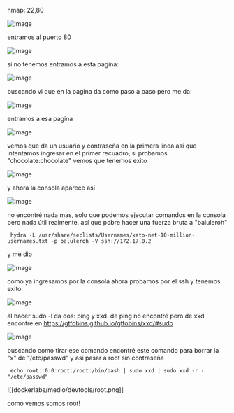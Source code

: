 nmap: 22,80

![image](https://github.com/user-attachments/assets/28eb06bd-22a9-4d2e-be09-2177f3826681)

entramos al puerto 80

![image](https://github.com/user-attachments/assets/8c83f0ba-3079-487e-b448-ec8f37ff43ea)

si no tenemos entramos a esta pagina:

![image](https://github.com/user-attachments/assets/1b89a79e-1d5a-4517-b6bb-d6a16b3c4f5b)

buscando vi que en la pagina da como paso a paso pero me da: 

![image](https://github.com/user-attachments/assets/7c8eb49a-2e3e-402a-b2b2-d4e30f3faba4)

entramos a esa pagina

![image](https://github.com/user-attachments/assets/c62698a4-609f-436c-b502-d382473cfe74)

vemos que da un usuario y contraseña en la primera linea así que intentamos ingresar en el primer recuadro, si probamos "chocolate:chocolate" vemos que tenemos exito

![image](https://github.com/user-attachments/assets/cefac903-03c9-4b4c-85e6-96b1113e6400)

y ahora la consola aparece así

![image](https://github.com/user-attachments/assets/783449d9-f338-4c6f-bb97-8da5038ead2f)

no encontré nada mas, solo que podemos ejecutar comandos en la consola pero nada útil realmente. así que pobre hacer una fuerza bruta a "baluleroh" 

     hydra -L /usr/share/seclists/Usernames/xato-net-10-million-usernames.txt -p baluleroh -V ssh://172.17.0.2 

y me dio

![image](https://github.com/user-attachments/assets/0952207a-3e56-45f8-81cd-b78424d74017)

como ya ingresamos por la consola ahora probamos por el ssh y tenemos exito

![image](https://github.com/user-attachments/assets/04cb4936-b9f9-4e40-868b-e22dda8e6996)

al hacer sudo -l da dos: ping y xxd. de ping no encontré pero de xxd encontre en https://gtfobins.github.io/gtfobins/xxd/#sudo 

![image](https://github.com/user-attachments/assets/48db3966-35bf-4ee2-9df4-2c6e4e7890a8)

buscando como tirar ese comando encontré este comando para borrar la "x" de "/etc/passwd" y así pasar a root sin contraseña

     echo root::0:0:root:/root:/bin/bash | sudo xxd | sudo xxd -r - "/etc/passwd"

![[dockerlabs/medio/devtools/root.png]]

como vemos somos root!
